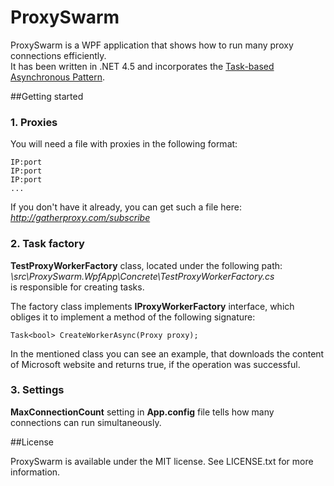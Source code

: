 ProxySwarm
==========

ProxySwarm is a WPF application that shows how to run many proxy connections efficiently.  
It has been written in .NET 4.5 and incorporates the [Task-based Asynchronous Pattern](http://msdn.microsoft.com/en-us/library/hh873175%28v=vs.110%29.aspx).

##Getting started

### 1. Proxies

You will need a file with proxies in the following format:

	IP:port
	IP:port
	IP:port
	...

If you don't have it already, you can get such a file here: *http://gatherproxy.com/subscribe*

### 2. Task factory

**TestProxyWorkerFactory** class, located under the following path:  
*\src\ProxySwarm.WpfApp\Concrete\TestProxyWorkerFactory.cs*  
is responsible for creating tasks.  

The factory class implements **IProxyWorkerFactory** interface, which obliges it to implement a method of the following signature:  
  
	Task<bool> CreateWorkerAsync(Proxy proxy);

In the mentioned class you can see an example, that downloads the content of Microsoft website and returns true, if the operation was successful.

### 3. Settings

**MaxConnectionCount** setting in **App.config** file tells how many connections can run simultaneously.

##License

ProxySwarm is available under the MIT license. See LICENSE.txt for more information.